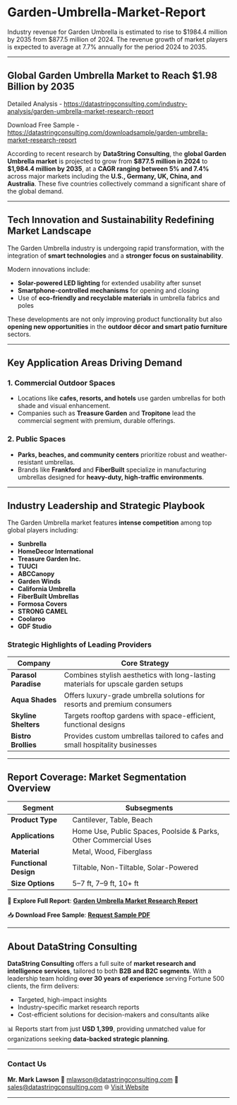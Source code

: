 # Garden-Umbrella-Market-Report

Industry revenue for Garden Umbrella is estimated to rise to $1984.4 million by 2035 from $877.5 million of 2024. The revenue growth of market players is expected to average at 7.7% annually for the period 2024 to 2035.

---

## **Global Garden Umbrella Market to Reach \$1.98 Billion by 2035**

Detailed Analysis - https://datastringconsulting.com/industry-analysis/garden-umbrella-market-research-report

Download Free Sample - https://datastringconsulting.com/downloadsample/garden-umbrella-market-research-report

According to recent research by **DataString Consulting**, the **global Garden Umbrella market** is projected to grow from **\$877.5 million in 2024** to **\$1,984.4 million by 2035**, at a **CAGR ranging between 5% and 7.4%** across major markets including the **U.S., Germany, UK, China, and Australia**. These five countries collectively command a significant share of the global demand.

---

## **Tech Innovation and Sustainability Redefining Market Landscape**

The Garden Umbrella industry is undergoing rapid transformation, with the integration of **smart technologies** and a **stronger focus on sustainability**.

Modern innovations include:

* **Solar-powered LED lighting** for extended usability after sunset
* **Smartphone-controlled mechanisms** for opening and closing
* Use of **eco-friendly and recyclable materials** in umbrella fabrics and poles

These developments are not only improving product functionality but also **opening new opportunities** in the **outdoor décor and smart patio furniture** sectors.

---

## **Key Application Areas Driving Demand**

### **1. Commercial Outdoor Spaces**

* Locations like **cafes, resorts, and hotels** use garden umbrellas for both shade and visual enhancement.
* Companies such as **Treasure Garden** and **Tropitone** lead the commercial segment with premium, durable offerings.

### **2. Public Spaces**

* **Parks, beaches, and community centers** prioritize robust and weather-resistant umbrellas.
* Brands like **Frankford** and **FiberBuilt** specialize in manufacturing umbrellas designed for **heavy-duty, high-traffic environments**.

---

## **Industry Leadership and Strategic Playbook**

The Garden Umbrella market features **intense competition** among top global players including:

* **Sunbrella**
* **HomeDecor International**
* **Treasure Garden Inc.**
* **TUUCI**
* **ABCCanopy**
* **Garden Winds**
* **California Umbrella**
* **FiberBuilt Umbrellas**
* **Formosa Covers**
* **STRONG CAMEL**
* **Coolaroo**
* **GDF Studio**

### **Strategic Highlights of Leading Providers**

| **Company**          | **Core Strategy**                                                                 |
| -------------------- | --------------------------------------------------------------------------------- |
| **Parasol Paradise** | Combines stylish aesthetics with long-lasting materials for upscale garden setups |
| **Aqua Shades**      | Offers luxury-grade umbrella solutions for resorts and premium consumers          |
| **Skyline Shelters** | Targets rooftop gardens with space-efficient, functional designs                  |
| **Bistro Brollies**  | Provides custom umbrellas tailored to cafes and small hospitality businesses      |

---

## **Report Coverage: Market Segmentation Overview**

| **Segment**           | **Subsegments**                                                  |
| --------------------- | ---------------------------------------------------------------- |
| **Product Type**      | Cantilever, Table, Beach                                         |
| **Applications**      | Home Use, Public Spaces, Poolside & Parks, Other Commercial Uses |
| **Material**          | Metal, Wood, Fiberglass                                          |
| **Functional Design** | Tiltable, Non-Tiltable, Solar-Powered                            |
| **Size Options**      | 5–7 ft, 7–9 ft, 10+ ft                                           |

📘 **Explore Full Report**:
[**Garden Umbrella Market Research Report**](https://datastringconsulting.com/industry-analysis/garden-umbrella-market-research-report)

📥 **Download Free Sample**:
[**Request Sample PDF**](https://datastringconsulting.com/downloadsample/garden-umbrella-market-research-report)

---

## **About DataString Consulting**

**DataString Consulting** offers a full suite of **market research and intelligence services**, tailored to both **B2B and B2C segments**. With a leadership team holding **over 30 years of experience** serving Fortune 500 clients, the firm delivers:

* Targeted, high-impact insights
* Industry-specific market research reports
* Cost-efficient solutions for decision-makers and consultants alike

📊 Reports start from just **USD 1,399**, providing unmatched value for organizations seeking **data-backed strategic planning**.

---

### **Contact Us**

**Mr. Mark Lawson**
📧 [mlawson@datastringconsulting.com](mailto:mlawson@datastringconsulting.com)
📧 [sales@datastringconsulting.com](mailto:sales@datastringconsulting.com)
🌐 [Visit Website](https://datastringconsulting.com)

---
